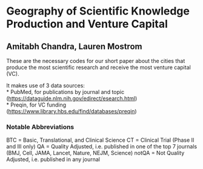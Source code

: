 # Geography of Scientific Knowledge Production and Venture Capital
## Amitabh Chandra, Lauren Mostrom

These are the necessary codes for our short paper about the cities that produce the most scientific research and receive the most venture capital (VC).

It makes use of 3 data sources:  
      * PubMed, for publications by journal and topic (https://dataguide.nlm.nih.gov/edirect/esearch.html)  
      * Preqin, for VC funding (https://www.library.hbs.edu/find/databases/preqin)

### Notable Abbreviations
BTC = Basic, Translational, and Clinical Science
CT = Clinical Trial (Phase II and III only)
QA = Quality Adjusted, i.e. published in one of the top 7 journals (BMJ, Cell, JAMA, Lancet, Nature, NEJM, Science)
notQA = Not Quality Adjusted, i.e. published in any journal